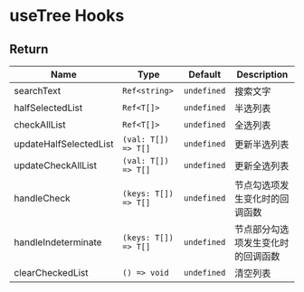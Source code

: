 # useTree Hooks

## Return

| Name                   | Type                 | Default     | Description                        |
| ---------------------- | -------------------- | ----------- | ---------------------------------- |
| searchText             | `Ref<string>`        | `undefined` | 搜索文字                           |
| halfSelectedList       | `Ref<T[]>`           | `undefined` | 半选列表                           |
| checkAllList           | `Ref<T[]>`           | `undefined` | 全选列表                           |
| updateHalfSelectedList | `(val: T[]) => T[]`  | `undefined` | 更新半选列表                       |
| updateCheckAllList     | `(val: T[]) => T[]`  | `undefined` | 更新全选列表                       |
| handleCheck            | `(keys: T[]) => T[]` | `undefined` | 节点勾选项发生变化时的回调函数     |
| handleIndeterminate    | `(keys: T[]) => T[]` | `undefined` | 节点部分勾选项发生变化时的回调函数 |
| clearCheckedList       | `() => void`         | `undefined` | 清空列表                           |
